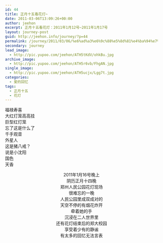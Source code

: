 ```yaml
---
id: 44
title: 正月十五看花灯~
date: 2011-03-06T13:09:26+00:00
author: jeehon
excerpt: 正月十五看花灯：2011年1月12号~2011年1月17号
layout: journey-post
guid: http://jeehon.info/journey/?p=44
permalink: /journey/2011/03/06/%e6%ad%a3%e6%9c%88%e5%8d%81%e4%ba%94%e7%9c%8b%e8%8a%b1%e7%81%af/
secondary: journey
lead_image:
  - http://pic.yupoo.com/jeehon/ATH5tKdV/ohkBu.jpg
archive_image:
  - http://pic.yupoo.com/jeehon/ATH5r6vb/FhgAN.jpg
single_image:
  - http://pic.yupoo.com/jeehon/ATH5ucjx/Lgg7t.jpg
categories:
  - 爱的回忆
tags:
  - 正月十五
  - 花灯
---
```

<div class="wp-caption aligncenter" style="width: 510px;">
  <img src="http://pic.yupoo.com/jeehon/ATH2fkI5/medium.jpg" alt="" /><br /> 福禄寿喜
</div>

<div class="wp-caption aligncenter" style="width: 510px;">
  <img src="http://pic.yupoo.com/jeehon/ATH2iCqI/medium.jpg" alt="" /><br /> 大红灯笼高高挂
</div>

<div class="wp-caption aligncenter" style="width: 510px;">
  <img src="http://pic.yupoo.com/jeehon/ATH2le70/medium.jpg" alt="" /><br /> 巨型红灯笼
</div>

<div class="wp-caption aligncenter" style="width: 510px;">
  <img src="http://pic.yupoo.com/jeehon/ATH2omI7/medium.jpg" alt="" /><br /> 忘了这是什么了
</div>

<div class="wp-caption aligncenter" style="width: 510px;">
  <img src="http://pic.yupoo.com/jeehon/ATH2r8bk/medium.jpg" alt="" /><br /> 千手观音
</div>

<div class="wp-caption aligncenter" style="width: 510px;">
  <img src="http://pic.yupoo.com/jeehon/ATH2u4Q6/medium.jpg" alt="" /><br /> 外星人
</div>

<div class="wp-caption aligncenter" style="width: 510px;">
  <img src="http://pic.yupoo.com/jeehon/ATH2wYp0/medium.jpg" alt="" /><br /> 这是猪八戒？
</div>

<div class="wp-caption aligncenter" style="width: 510px;">
  <img src="http://pic.yupoo.com/jeehon/ATH2AH5F/medium.jpg" alt="" /><br /> 说是小沈阳
</div>

<div class="wp-caption aligncenter" style="width: 510px;">
  <img src="http://pic.yupoo.com/jeehon/ATH2E4aJ/medium.jpg" alt="" /><br /> 国色
</div>

<div class="wp-caption aligncenter" style="width: 510px;">
  <img src="http://pic.yupoo.com/jeehon/ATH2HMDk/medium.jpg" alt="" /><br /> 天香
</div>

<p align="center">
  2011年1月16号晚上<br /> 阴历正月十四晚<br /> 郑州人民公园花灯现场<br /> 很难忘的一晚<br /> 人民公园里成双成对的<br /> 天空不停的有烟花炸开<br /> 牵着她的手<br /> 沉浸在二人世界里<br /> 还有花灯结束后的郑大校园<br /> 享受着少有的静谧<br /> 有太多的回忆无法言表
</p>